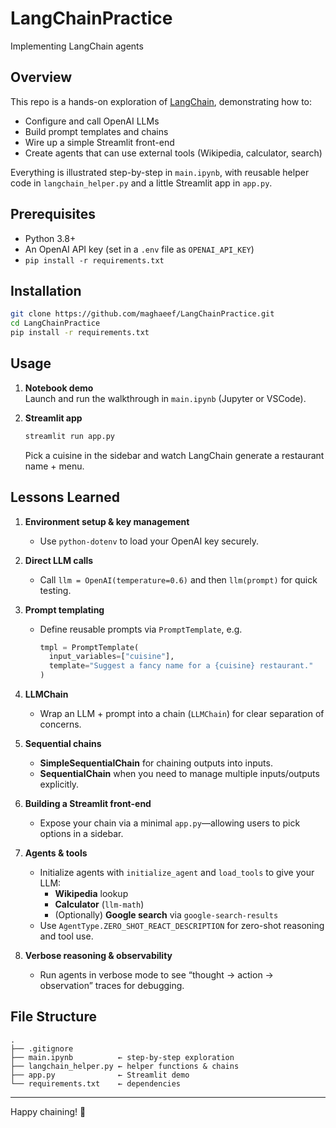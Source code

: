# LangChainPractice

Implementing LangChain agents

## Overview

This repo is a hands-on exploration of [LangChain](https://www.langchain.com/), demonstrating how to:

- Configure and call OpenAI LLMs
- Build prompt templates and chains
- Wire up a simple Streamlit front-end
- Create agents that can use external tools (Wikipedia, calculator, search)

Everything is illustrated step-by-step in `main.ipynb`, with reusable helper code in `langchain_helper.py` and a little Streamlit app in `app.py`.

## Prerequisites

- Python 3.8+
- An OpenAI API key (set in a `.env` file as `OPENAI_API_KEY`)
- `pip install -r requirements.txt`

## Installation

```bash
git clone https://github.com/maghaeef/LangChainPractice.git
cd LangChainPractice
pip install -r requirements.txt
```

## Usage

1. **Notebook demo**  
   Launch and run the walkthrough in `main.ipynb` (Jupyter or VSCode).

2. **Streamlit app**  
   ```bash
   streamlit run app.py
   ```
   Pick a cuisine in the sidebar and watch LangChain generate a restaurant name + menu.

## Lessons Learned

1. **Environment setup & key management**  
   - Use `python-dotenv` to load your OpenAI key securely.

2. **Direct LLM calls**  
   - Call `llm = OpenAI(temperature=0.6)` and then `llm(prompt)` for quick testing.

3. **Prompt templating**  
   - Define reusable prompts via `PromptTemplate`, e.g.  
     ```python
     tmpl = PromptTemplate(
       input_variables=["cuisine"],
       template="Suggest a fancy name for a {cuisine} restaurant."
     )
     ```

4. **LLMChain**  
   - Wrap an LLM + prompt into a chain (`LLMChain`) for clear separation of concerns.

5. **Sequential chains**  
   - **SimpleSequentialChain** for chaining outputs into inputs.  
   - **SequentialChain** when you need to manage multiple inputs/outputs explicitly.

6. **Building a Streamlit front-end**  
   - Expose your chain via a minimal `app.py`—allowing users to pick options in a sidebar.

7. **Agents & tools**  
   - Initialize agents with `initialize_agent` and `load_tools` to give your LLM:
     - **Wikipedia** lookup
     - **Calculator** (`llm-math`)
     - (Optionally) **Google search** via `google-search-results`
   - Use `AgentType.ZERO_SHOT_REACT_DESCRIPTION` for zero-shot reasoning and tool use.

8. **Verbose reasoning & observability**  
   - Run agents in verbose mode to see “thought → action → observation” traces for debugging.

## File Structure

```
.
├── .gitignore
├── main.ipynb          ← step-by-step exploration
├── langchain_helper.py ← helper functions & chains
├── app.py              ← Streamlit demo
└── requirements.txt    ← dependencies
```

---

Happy chaining! 🚀  